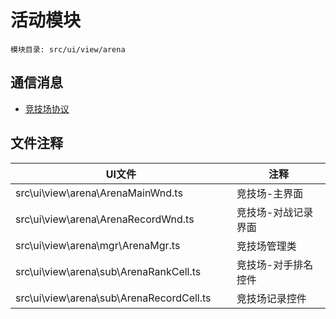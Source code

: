 <style>
table th:first-of-type {
    width: 300pt;
}
table th:nth-of-type(2) {
    width: 300pt;
}
</style>

# 活动模块
    模块目录: src/ui/view/arena

## 通信消息
- [竞技场协议](msg/msg/arena.md)

## 文件注释
| UI文件 | 注释 |
|-----|-----|
| src\ui\view\arena\ArenaMainWnd.ts |  竞技场-主界面  |
| src\ui\view\arena\ArenaRecordWnd.ts |  竞技场-对战记录界面  |
| src\ui\view\arena\mgr\ArenaMgr.ts |  竞技场管理类  |
| src\ui\view\arena\sub\ArenaRankCell.ts |  竞技场-对手排名控件  |
| src\ui\view\arena\sub\ArenaRecordCell.ts |  竞技场记录控件  |
